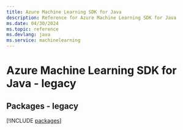 ```yaml
---
title: Azure Machine Learning SDK for Java
description: Reference for Azure Machine Learning SDK for Java
ms.date: 04/30/2024
ms.topic: reference
ms.devlang: java
ms.service: machinelearning
---
```

# Azure Machine Learning SDK for Java - legacy
## Packages - legacy
[!INCLUDE [packages](machine-learning-index.md)]